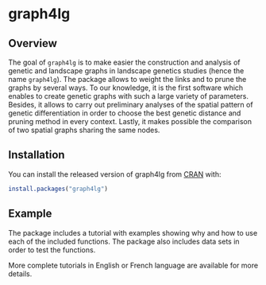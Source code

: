 
<!-- README.md is generated from README.Rmd. Please edit that file -->

# graph4lg

<!-- badges: start -->

<!-- badges: end -->

## Overview

The goal of `graph4lg` is to make easier the construction and analysis
of genetic and landscape graphs in landscape genetics studies (hence the
name `graph4lg`). The package allows to weight the links and to prune
the graphs by several ways. To our knowledge, it is the first software
which enables to create genetic graphs with such a large variety of
parameters. Besides, it allows to carry out preliminary analyses of the
spatial pattern of genetic differentiation in order to choose the best
genetic distance and pruning method in every context. Lastly, it makes
possible the comparison of two spatial graphs sharing the same nodes.

## Installation

You can install the released version of graph4lg from
[CRAN](https://CRAN.R-project.org) with:

``` r
install.packages("graph4lg")
```

## Example

The package includes a tutorial with examples showing why and how to use
each of the included functions. The package also includes data sets in
order to test the functions.

More complete tutorials in English or French language are available for
more details.

